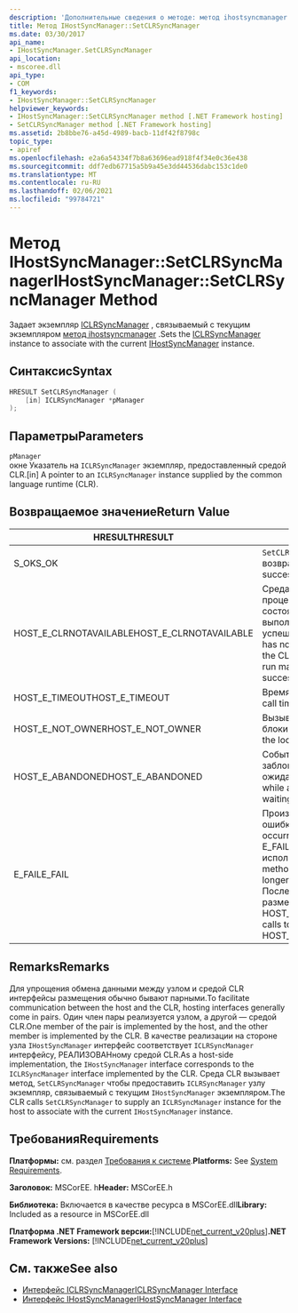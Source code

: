 ```yaml
---
description: 'Дополнительные сведения о методе: метод ihostsyncmanager:: Сетклрсинкманажер'
title: Метод IHostSyncManager::SetCLRSyncManager
ms.date: 03/30/2017
api_name:
- IHostSyncManager.SetCLRSyncManager
api_location:
- mscoree.dll
api_type:
- COM
f1_keywords:
- IHostSyncManager::SetCLRSyncManager
helpviewer_keywords:
- IHostSyncManager::SetCLRSyncManager method [.NET Framework hosting]
- SetCLRSyncManager method [.NET Framework hosting]
ms.assetid: 2b8bbe76-a45d-4989-bacb-11df42f8798c
topic_type:
- apiref
ms.openlocfilehash: e2a6a54334f7b8a63696ead918f4f34e0c36e438
ms.sourcegitcommit: ddf7edb67715a5b9a45e3dd44536dabc153c1de0
ms.translationtype: MT
ms.contentlocale: ru-RU
ms.lasthandoff: 02/06/2021
ms.locfileid: "99784721"
---
```

# <a name="ihostsyncmanagersetclrsyncmanager-method"></a><span data-ttu-id="20950-103">Метод IHostSyncManager::SetCLRSyncManager</span><span class="sxs-lookup"><span data-stu-id="20950-103">IHostSyncManager::SetCLRSyncManager Method</span></span>

<span data-ttu-id="20950-104">Задает экземпляр [ICLRSyncManager](iclrsyncmanager-interface.md) , связываемый с текущим экземпляром [метод ihostsyncmanager](ihostsyncmanager-interface.md) .</span><span class="sxs-lookup"><span data-stu-id="20950-104">Sets the [ICLRSyncManager](iclrsyncmanager-interface.md) instance to associate with the current [IHostSyncManager](ihostsyncmanager-interface.md) instance.</span></span>  
  
## <a name="syntax"></a><span data-ttu-id="20950-105">Синтаксис</span><span class="sxs-lookup"><span data-stu-id="20950-105">Syntax</span></span>  
  
```cpp  
HRESULT SetCLRSyncManager (  
    [in] ICLRSyncManager *pManager  
);  
```  
  
## <a name="parameters"></a><span data-ttu-id="20950-106">Параметры</span><span class="sxs-lookup"><span data-stu-id="20950-106">Parameters</span></span>  

 `pManager`  
 <span data-ttu-id="20950-107">окне Указатель на `ICLRSyncManager` экземпляр, предоставленный средой CLR.</span><span class="sxs-lookup"><span data-stu-id="20950-107">[in] A pointer to an `ICLRSyncManager` instance supplied by the common language runtime (CLR).</span></span>  
  
## <a name="return-value"></a><span data-ttu-id="20950-108">Возвращаемое значение</span><span class="sxs-lookup"><span data-stu-id="20950-108">Return Value</span></span>  
  
|<span data-ttu-id="20950-109">HRESULT</span><span class="sxs-lookup"><span data-stu-id="20950-109">HRESULT</span></span>|<span data-ttu-id="20950-110">Описание:</span><span class="sxs-lookup"><span data-stu-id="20950-110">Description</span></span>|  
|-------------|-----------------|  
|<span data-ttu-id="20950-111">S_OK</span><span class="sxs-lookup"><span data-stu-id="20950-111">S_OK</span></span>|<span data-ttu-id="20950-112">`SetCLRSyncManager` успешно возвращено.</span><span class="sxs-lookup"><span data-stu-id="20950-112">`SetCLRSyncManager` returned successfully.</span></span>|  
|<span data-ttu-id="20950-113">HOST_E_CLRNOTAVAILABLE</span><span class="sxs-lookup"><span data-stu-id="20950-113">HOST_E_CLRNOTAVAILABLE</span></span>|<span data-ttu-id="20950-114">Среда CLR не была загружена в процесс, или среда CLR находится в состоянии, в котором она не может выполнить управляемый код или успешно обработать вызов.</span><span class="sxs-lookup"><span data-stu-id="20950-114">The CLR has not been loaded into a process, or the CLR is in a state in which it cannot run managed code or process the call successfully.</span></span>|  
|<span data-ttu-id="20950-115">HOST_E_TIMEOUT</span><span class="sxs-lookup"><span data-stu-id="20950-115">HOST_E_TIMEOUT</span></span>|<span data-ttu-id="20950-116">Время ожидания вызова истекло.</span><span class="sxs-lookup"><span data-stu-id="20950-116">The call timed out.</span></span>|  
|<span data-ttu-id="20950-117">HOST_E_NOT_OWNER</span><span class="sxs-lookup"><span data-stu-id="20950-117">HOST_E_NOT_OWNER</span></span>|<span data-ttu-id="20950-118">Вызывающий объект не владеет блокировкой.</span><span class="sxs-lookup"><span data-stu-id="20950-118">The caller does not own the lock.</span></span>|  
|<span data-ttu-id="20950-119">HOST_E_ABANDONED</span><span class="sxs-lookup"><span data-stu-id="20950-119">HOST_E_ABANDONED</span></span>|<span data-ttu-id="20950-120">Событие было отменено, пока заблокированный поток или волокно ожидают его.</span><span class="sxs-lookup"><span data-stu-id="20950-120">An event was canceled while a blocked thread or fiber was waiting on it.</span></span>|  
|<span data-ttu-id="20950-121">E_FAIL</span><span class="sxs-lookup"><span data-stu-id="20950-121">E_FAIL</span></span>|<span data-ttu-id="20950-122">Произошла неизвестная фатальная ошибка.</span><span class="sxs-lookup"><span data-stu-id="20950-122">An unknown catastrophic failure occurred.</span></span> <span data-ttu-id="20950-123">Когда метод возвращает E_FAIL, среда CLR больше не может использоваться в процессе.</span><span class="sxs-lookup"><span data-stu-id="20950-123">When a method returns E_FAIL, the CLR is no longer usable within the process.</span></span> <span data-ttu-id="20950-124">Последующие вызовы методов размещения возвращают HOST_E_CLRNOTAVAILABLE.</span><span class="sxs-lookup"><span data-stu-id="20950-124">Subsequent calls to hosting methods return HOST_E_CLRNOTAVAILABLE.</span></span>|  
  
## <a name="remarks"></a><span data-ttu-id="20950-125">Remarks</span><span class="sxs-lookup"><span data-stu-id="20950-125">Remarks</span></span>  

 <span data-ttu-id="20950-126">Для упрощения обмена данными между узлом и средой CLR интерфейсы размещения обычно бывают парными.</span><span class="sxs-lookup"><span data-stu-id="20950-126">To facilitate communication between the host and the CLR, hosting interfaces generally come in pairs.</span></span> <span data-ttu-id="20950-127">Один член пары реализуется узлом, а другой — средой CLR.</span><span class="sxs-lookup"><span data-stu-id="20950-127">One member of the pair is implemented by the host, and the other member is implemented by the CLR.</span></span> <span data-ttu-id="20950-128">В качестве реализации на стороне узла `IHostSyncManager` интерфейс соответствует `ICLRSyncManager` интерфейсу, РЕАЛИЗОВАНному средой CLR.</span><span class="sxs-lookup"><span data-stu-id="20950-128">As a host-side implementation, the `IHostSyncManager` interface corresponds to the `ICLRSyncManager` interface implemented by the CLR.</span></span> <span data-ttu-id="20950-129">Среда CLR вызывает метод, `SetCLRSyncManager` чтобы предоставить `ICLRSyncManager` узлу экземпляр, связываемый с текущим `IHostSyncManager` экземпляром.</span><span class="sxs-lookup"><span data-stu-id="20950-129">The CLR calls `SetCLRSyncManager` to supply an `ICLRSyncManager` instance for the host to associate with the current `IHostSyncManager` instance.</span></span>  
  
## <a name="requirements"></a><span data-ttu-id="20950-130">Требования</span><span class="sxs-lookup"><span data-stu-id="20950-130">Requirements</span></span>  

 <span data-ttu-id="20950-131">**Платформы:** см. раздел [Требования к системе](../../get-started/system-requirements.md).</span><span class="sxs-lookup"><span data-stu-id="20950-131">**Platforms:** See [System Requirements](../../get-started/system-requirements.md).</span></span>  
  
 <span data-ttu-id="20950-132">**Заголовок:** MSCorEE. h</span><span class="sxs-lookup"><span data-stu-id="20950-132">**Header:** MSCorEE.h</span></span>  
  
 <span data-ttu-id="20950-133">**Библиотека:** Включается в качестве ресурса в MSCorEE.dll</span><span class="sxs-lookup"><span data-stu-id="20950-133">**Library:** Included as a resource in MSCorEE.dll</span></span>  
  
 <span data-ttu-id="20950-134">**Платформа .NET Framework версии:**[!INCLUDE[net_current_v20plus](../../../../includes/net-current-v20plus-md.md)]</span><span class="sxs-lookup"><span data-stu-id="20950-134">**.NET Framework Versions:** [!INCLUDE[net_current_v20plus](../../../../includes/net-current-v20plus-md.md)]</span></span>  
  
## <a name="see-also"></a><span data-ttu-id="20950-135">См. также</span><span class="sxs-lookup"><span data-stu-id="20950-135">See also</span></span>

- [<span data-ttu-id="20950-136">Интерфейс ICLRSyncManager</span><span class="sxs-lookup"><span data-stu-id="20950-136">ICLRSyncManager Interface</span></span>](iclrsyncmanager-interface.md)
- [<span data-ttu-id="20950-137">Интерфейс IHostSyncManager</span><span class="sxs-lookup"><span data-stu-id="20950-137">IHostSyncManager Interface</span></span>](ihostsyncmanager-interface.md)
